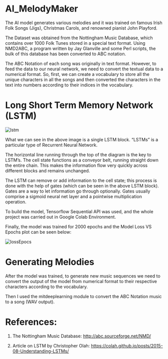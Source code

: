 # AI_MelodyMaker
The AI model generates various melodies and it was trained on famous Irish Folk Songs (Jigs), Christmas Carols, and renowned pianist John Playford.

The Dataset was obtained from the Nottingham Music Database, which contains over 1000 Folk Tunes stored in a special text format. Using NMD2ABC, a program written by Jay Glanville and some Perl scripts, the bulk of this database has been converted to ABC notation.

The ABC Notation of each song was originally in text format. However, to feed the data to our neural network, we need to convert the textual data to a numerical format.
So, first, we can create a vocabulary to store all the unique characters in all the songs and then converted the characters in the text into numbers according to their indices in the vocabulary.

# Long Short Term Memory Network (LSTM)

![lstm](https://github.com/PrinceShishodia/AI_MelodyMaker/assets/95168097/a83a1c1d-3d24-4e0c-90da-aec2f5547cd6)


What we can see in the above image is a single LSTM block. “LSTMs” is a particular type of Recurrent Neural Network.

The horizontal line running through the top of the diagram is the key to LSTM’s. The cell state functions as a conveyor belt, running straight down the entire chain. This makes the information flow very quickly across different blocks and remains unchanged.

The LSTM can remove or add information to the cell state; this process is done with the help of gates (which can be seen in the above LSTM block). Gates are a way to let information go through optionally. Gates usually comprise a sigmoid neural net layer and a pointwise multiplication operation.

To build the model, Tensorflow Sequential API was used, and the whole project was carried out in Google Colab Environment.

Finally, the model was trained for 2000 epochs and the Model Loss VS Epochs plot can be seen below:

![lossEpocs](https://github.com/PrinceShishodia/AI_MelodyMaker/assets/95168097/fa67463c-bf37-45d1-a4e7-2d9f3e39633f)

# Generating Melodies

After the model was trained, to generate new music sequences we need to convert the output of the model from numerical format to their respective characters according to the vocabulary.

Then I used the mitdeeplearning module to convert the ABC Notation music to a song (WAV output).

# References:

1) The Nottingham Music Database: http://abc.sourceforge.net/NMD/

2) Article on LSTM by Christopher Olah: https://colah.github.io/posts/2015-08-Understanding-LSTMs/



